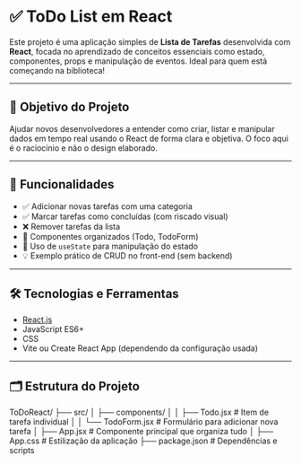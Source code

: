 # ✅ ToDo List em React

Este projeto é uma aplicação simples de **Lista de Tarefas** desenvolvida com **React**, focada no aprendizado de conceitos essenciais como estado, componentes, props e manipulação de eventos. Ideal para quem está começando na biblioteca!

---

## 🧠 Objetivo do Projeto

Ajudar novos desenvolvedores a entender como criar, listar e manipular dados em tempo real usando o React de forma clara e objetiva. O foco aqui é o raciocínio e não o design elaborado.

---

## 🚀 Funcionalidades

- ✅ Adicionar novas tarefas com uma categoria  
- ✅ Marcar tarefas como concluídas (com riscado visual)  
- ❌ Remover tarefas da lista  
- 🧩 Componentes organizados (Todo, TodoForm)  
- 🧠 Uso de `useState` para manipulação do estado  
- 💡 Exemplo prático de CRUD no front-end (sem backend)

---

## 🛠️ Tecnologias e Ferramentas

- [React.js](https://reactjs.org/)
- JavaScript ES6+
- CSS
- Vite ou Create React App (dependendo da configuração usada)

---

## 🗂️ Estrutura do Projeto

ToDoReact/
├── src/
│ ├── components/
│ │ ├── Todo.jsx # Item de tarefa individual
│ │ └── TodoForm.jsx # Formulário para adicionar nova tarefa
│ ├── App.jsx # Componente principal que organiza tudo
│ ├── App.css # Estilização da aplicação
├── package.json # Dependências e scripts
